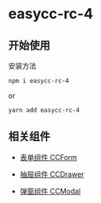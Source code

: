 # easycc-rc-4

## 开始使用

安装方法

```
npm i easycc-rc-4
```

or

```
yarn add easycc-rc-4
```

## 相关组件

- [表单组件 CCForm](./src/Form/index.md)

- [抽屉组件 CCDrawer](./src/Drawer/index.md)

- [弹窗组件 CCModal](./src/Modal/index.md)
